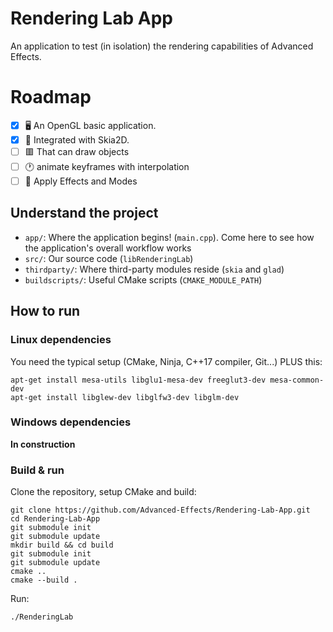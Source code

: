 # Rendering Lab App

An application to test (in isolation) the rendering capabilities of Advanced Effects.

# Roadmap

- [x] 🖥️ An OpenGL basic application.
- [x] 🎨 Integrated with Skia2D.
- [ ] 🟥 That can draw objects
- [ ] 🕐 animate keyframes with interpolation
- [ ] 💨 Apply Effects and Modes

## Understand the project

- `app/`: Where the application begins! (`main.cpp`). Come here to see how the application's overall workflow works
- `src/`: Our source code (`libRenderingLab`)
- `thirdparty/`: Where third-party modules reside (`skia` and `glad`)
- `buildscripts/`: Useful CMake scripts (`CMAKE_MODULE_PATH`)

## How to run

### Linux dependencies

You need the typical setup (CMake, Ninja, C++17 compiler, Git...) PLUS this:

```
apt-get install mesa-utils libglu1-mesa-dev freeglut3-dev mesa-common-dev
apt-get install libglew-dev libglfw3-dev libglm-dev
```

### Windows dependencies

**In construction**

### Build & run

Clone the repository, setup CMake and build:

```
git clone https://github.com/Advanced-Effects/Rendering-Lab-App.git
cd Rendering-Lab-App
git submodule init
git submodule update
mkdir build && cd build
git submodule init
git submodule update
cmake ..
cmake --build .
```

Run:

```
./RenderingLab
```
